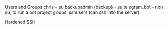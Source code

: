 Users and Groups
chris - su
backupadmin (backup) - su
telegram_bot - non su, to run a bot project
goups: sshusers (can ssh into the server)

Hardened SSH